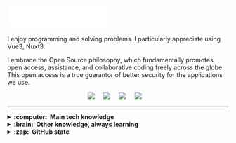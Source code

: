 <img src="hero.svg" />

I enjoy programming and solving problems. I particularly appreciate using Vue3, Nuxt3.

I embrace the Open Source philosophy, which fundamentally promotes open access, assistance, and collaborative coding freely across the globe. This open access is a true guarantor of better security for the applications we use. 


<p align="center">
  <a href="mailto:rouh.karimi0@gmail.com?subject=Bonjour%20Rouh%20Karimi"><img src="https://img.shields.io/badge/gmail-%23D14836.svg?&style=for-the-badge&logo=gmail&logoColor=white" /></a>&nbsp;&nbsp;&nbsp;&nbsp;
  <a href="https://www.linkedin.com/in/rouhkarimi/"><img src="https://img.shields.io/badge/linkedin-%230077B5.svg?&style=for-the-badge&logo=linkedin&logoColor=white" /></a>&nbsp;&nbsp;&nbsp;&nbsp;
  <a href="https://rouh.opensive.fr"><img src="https://img.shields.io/badge/portfolio-%232ECC71.svg?&style=for-the-badge&logo=portfolio&logoColor=white" /></a>&nbsp;&nbsp;&nbsp;&nbsp;
  <a href="https://www.root-me.org/rouh?lang=fr#d448dc8023e26641552040420a82df75"><img src="https://img.shields.io/badge/root_me-%236A4C93.svg?&style=for-the-badge&logo=root_me&logoColor=white" /></a>&nbsp;&nbsp;&nbsp;&nbsp;
</p>

<hr/>

<details>
  <summary><b>:computer: &nbsp;Main tech knowledge</b></summary>
  <br/>

![Vue3](https://img.shields.io/badge/vue3-green?logo=V&logoColor=white)&nbsp;
![Nuxt3](https://img.shields.io/badge/Nuxt3-A3DC9A?logo=Nuxt&logoColor=white)&nbsp;
![HTML5](https://img.shields.io/badge/HTML5-E34F26.svg?&style=flat&logo=html5&logoColor=white)&nbsp;
![CSS3](https://img.shields.io/badge/CSS3-%231572B6.svg?&style=flat&logo=css3&logoColor=white)&nbsp;
![JavaScript](https://img.shields.io/badge/JAVASCRIPT-323330.svg?&style=flat&logo=javascript&logoColor=%23F7DF1E)&nbsp;
![TypeScript](https://img.shields.io/badge/TYPESCRIPT-%23007ACC.svg?&style=flat&logo=typescript&logoColor=white)&nbsp;\
![Git](https://img.shields.io/badge/GIT-%23F05033.svg?&style=flat&logo=git&logoColor=white)&nbsp;
![GitHub](https://img.shields.io/badge/GITHUB-%23121011.svg?&style=flat&logo=github&logoColor=white)&nbsp;
![GitLab](https://img.shields.io/badge/GITLAB-%23181717.svg?&style=flat&logo=gitlab&logoColor=white)&nbsp;
![Docker](https://img.shields.io/badge/DOCKER-2496ED.svg?&style=flat&logo=docker&logoColor=white)&nbsp;
![Supabase](https://img.shields.io/badge/Supabase-399918.svg?&style=flat&logo=Supabase&logoColor=white)&nbsp;
![LINUX](https://img.shields.io/badge/LINUX-FCC624?style=flat-square&logo=linux&logoColor=black)
![VSCode](https://img.shields.io/badge/VSCODE-007ACC.svg?&style=flat&logo=visual-studio-code)&nbsp;
![MVC Architecture](https://img.shields.io/badge/MVC-888888.svg?&style=flat&logoColor=white)&nbsp;
![MVVM Architecture](https://img.shields.io/badge/MVVM-888888.svg?&style=flat&logoColor=white)&nbsp;\
![SCRUM](https://img.shields.io/badge/SCRUM-6DB33F.svg?&style=flat&logo=ddd&logoColor=white)&nbsp;
</details>

<details>
  <summary><b>:brain: &nbsp;Other knowledge, always learning</b></summary>
  <br/>

![Pinia](https://img.shields.io/badge/Pinia-FCFFC1.svg?&style=flat&logo=Pinia&logoColor=white)&nbsp;
![Vuex](https://img.shields.io/badge/Vuex-355F2E.svg?&style=flat&logo=Vuex&logoColor=white)&nbsp;
![ThreeJS](https://img.shields.io/badge/ThreeJS-7BD3EA.svg?&style=flat&logo=Three&logoColor=white)&nbsp;
![React](https://img.shields.io/badge/React-blue?logo=React&logoColor=white)&nbsp;
![ApiRest](https://img.shields.io/badge/ApiRest-FF4545.svg?&style=flat&logo=Api&logoColor=white)&nbsp;
![NodeJS](https://img.shields.io/badge/NODEJS-339933.svg?&style=flat&logo=node.js&logoColor=white)&nbsp;
![Python](https://img.shields.io/badge/Python-FFFECE.svg?&style=flat&logo=Python&logoColor=blue)&nbsp;
![GithubActions](https://img.shields.io/badge/GITHUB%20ACTIONS-2088FF.svg?&style=flat&logo=github-actions&logoColor=white)&nbsp;
![GCP](https://img.shields.io/badge/GOOGLE%20CLOUD%20PLATAFORM-4285F4.svg?&style=flat&logo=google-cloud&logoColor=white)&nbsp;
![MongoDB](https://img.shields.io/badge/MONGODB-47A248.svg?&style=flat&logo=mongodb&logoColor=white)&nbsp;
![Firebase](https://img.shields.io/badge/FIREBASE-FFCA28.svg?&style=flat&logo=firebase&logoColor=black)&nbsp;
![Postgres](https://img.shields.io/badge/POSTGRES-%23316192.svg?&style=flat&logo=postgresql&logoColor=white)
![MySQL](https://img.shields.io/badge/MARIADB-4479A1.svg?&style=flat&logo=mariadb&logoColor=white)
![SQLite](https://img.shields.io/badge/SQLITE-003B57.svg?&style=flat&logo=sqlite&logoColor=white)\
![SASS](https://img.shields.io/badge/SASS-CC6699.svg?&style=flat&logo=sass&logoColor=white)&nbsp;
![PHP](https://img.shields.io/badge/PHP-777BB4.svg?&style=flat&logo=php&logoColor=white)&nbsp;
</details>

<details>
<summary><b>:zap: &nbsp;GitHub state</b></summary>
  <br/>
    <p align="center">
        <img height="137px" src="https://github-readme-streak-stats.herokuapp.com/?user=Huor97&hide_border=true&theme=nightowl" />
    </p>
    <p align="center">
        <img height="137px" src="https://github-readme-stats-sepia-xi.vercel.app/api?username=Huor97&hide_title=true&hide_border=true&include_all_commits=true&count_private=true&line_height=21&show=prs_merged,prs_merged_percentage&hide=issues,stars&show_icons=true&theme=dark#gh-dark-mode-only)](https://github.com/Huor97/github-readme-stats#gh-dark-mode-only" /> <img height="137px" src="https://github-readme-stats-sepia-xi.vercel.app/api?username=Huor97&hide_title=true&hide_border=true&include_all_commits=true&count_private=true&line_height=21&show=prs_merged,prs_merged_percentage&hide=issues,stars&show_icons=true&theme=dark#gh-light-mode-only)](https://github.com/Huor97/github-readme-stats#gh-light-mode-only" />
        <img height="137px" src="https://github-readme-stats-sepia-xi.vercel.app/api/top-langs/?username=Huor97&hide=javascript,html,css,scss&hide_title=true&hide_border=true&layout=compact&langs_count=8&theme=nightowl" />
    </p>
</details>

